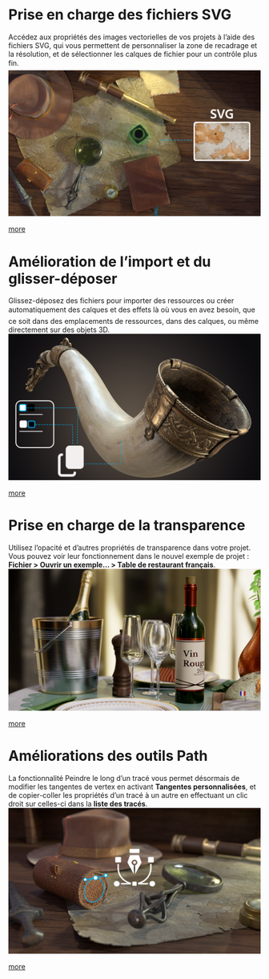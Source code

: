 # Prise en charge des fichiers SVG
Accédez aux propriétés des images vectorielles de vos projets à l’aide des fichiers SVG, qui vous permettent de personnaliser la zone de recadrage et la résolution, et de sélectionner les calques de fichier pour un contrôle plus fin.  
![visual](feature_1.png)

[more](https://helpx.adobe.com/substance-3d-painter/painting/vector-graphic-svg.html)

# Amélioration de l’import et du glisser-déposer
Glissez-déposez des fichiers pour importer des ressources ou créer automatiquement des calques et des effets là où vous en avez besoin, que ce soit dans des emplacements de ressources, dans des calques, ou même directement sur des objets 3D.
![visual](feature_2.png)

[more](https://helpx.adobe.com/substance-3d-painter/content/importing-assets/import-drag-and-drop.html)

# Prise en charge de la transparence
Utilisez l’opacité et d’autres propriétés de transparence dans votre projet. Vous pouvez voir leur fonctionnement dans le nouvel exemple de projet : **Fichier > Ouvrir un exemple… > Table de restaurant français**.  
![visual](feature_3.png)

[more](https://helpx.adobe.com/fr/substance-3d-painter/interface/shader-settings.html)

# Améliorations des outils Path
La fonctionnalité Peindre le long d’un tracé vous permet désormais de modifier les tangentes de vertex en activant **Tangentes personnalisées**, et de copier-coller les propriétés d’un tracé à un autre en effectuant un clic droit sur celles-ci dans la **liste des tracés**.
![visual](feature_4.png)

[more](https://helpx.adobe.com/fr/substance-3d-painter/painting/tool-list/path.html)